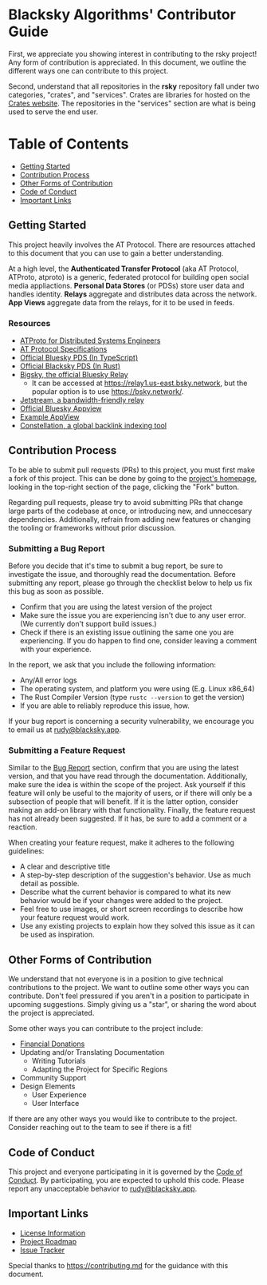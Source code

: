 # Blacksky Algorithms' Contributor Guide

First, we appreciate you showing interest in contributing to the rsky project! Any form of contribution is appreciated.
In this document, we outline the different ways one can contribute to this project.

Second, understand that all repositories in the **rsky** repository fall under two categories,
"crates", and "services". Crates are libraries for hosted on the [Crates website](https://crates.io/search?q=rsky).
The repositories in the "services" section are what is being used to serve the end user.

# Table of Contents
- [Getting Started](#getting-started)
- [Contribution Process](#contribution-process)
- [Other Forms of Contribution](#other-forms-of-contribution)
- [Code of Conduct](#code-of-conduct)
- [Important Links](#important-links)

## Getting Started
This project heavily involves the AT Protocol. There are resources attached to this
document that you can use to gain a better understanding.

At a high level, the **Authenticated Transfer Protocol** (aka AT Protocol, ATProto, atproto) is a generic, federated protocol for
building open social media appliactions. **Personal Data Stores** (or PDSs) store user data
and handles identity. **Relays** aggregate and distributes data across the network. **App Views** aggregate data from
the relays, for it to be used in feeds.

### Resources
* [ATProto for Distributed Systems Engineers](https://atproto.com/articles/atproto-for-distsys-engineers)
* [AT Protocol Specifications](https://atproto.com/#resources)
* [Official Bluesky PDS (In TypeScript)](https://github.com/bluesky-social/atproto/tree/main/packages/pds)
* [Official Blacksky PDS (In Rust)](https://github.com/blacksky-algorithms/rsky/tree/main/rsky-pds)
* [Bigsky, the official Bluesky Relay](https://github.com/bluesky-social/indigo/tree/main/cmd/bigsky)
  * It can be accessed at https://relay1.us-east.bsky.network, but the popular option is to use https://bsky.network/.
* [Jetstream, a bandwidth-friendly relay](https://github.com/bluesky-social/jetstream)
* [Official Bluesky Appview](https://github.com/bluesky-social/atproto/tree/main/packages/bsky)
* [Example AppView](https://github.com/bluesky-social/statusphere-example-app/tree/main)
* [Constellation, a global backlink indexing tool](https://github.com/at-microcosm/links/tree/main/constellation)

## Contribution Process

To be able to submit pull requests (PRs) to this project, you must first make a fork of this project. This can be done by
going to the [project's homepage](https://github.com/blacksky-algorithms/rsky), looking in the top-right section of
the page, clicking the "Fork" button. 

Regarding pull requests, please try to avoid submitting PRs that change large parts of the codebase at once, or 
introducing new, and unneccesary dependencies. Additionally, refrain from adding new features or changing the
tooling or frameworks without prior discussion.

### Submitting a Bug Report
Before you decide that it's time to submit a bug report, be sure to investigate the issue, and thoroughly read
the documentation. Before submitting any report, please go through the checklist below to help us fix this bug
as soon as possible.
- Confirm that you are using the latest version of the project
- Make sure the issue you are experiencing isn't due to any user error. (We currently don't support build issues.)
- Check if there is an existing issue outlining the same one you are experiencing. If you do happen to find one,
consider leaving a comment with your experience.

In the report, we ask that you include the following information: 
- Any/All error logs
- The operating system, and platform you were using (E.g. Linux x86_64)
- The Rust Compiler Version (type `rustc --version` to get the version)
- If you are able to reliably reproduce this issue, how.

If your bug report is concerning a security vulnerability, we encourage you to email us at rudy@blacksky.app.

### Submitting a Feature Request
Similar to the [Bug Report](#submitting-a-bug-report) section, confirm that you are using the latest version, and that
you have read through the documentation. Additionally, make sure the idea is within the scope of the project. Ask
yourself if this feature will only be useful to the majority of users, or if there will only be a subsection of people
that will benefit. If it is the latter option, consider making an add-on library with that functionality. Finally,
the feature request has not already been suggested. If it has, be sure to add a comment or a reaction.

When creating your feature request, make it adheres to the following guidelines:
- A clear and descriptive title
- A step-by-step description of the suggestion's behavior. Use as much detail as possible.
- Describe what the current behavior is compared to what its new behavior would be if your changes were added to the
project.
- Feel free to use images, or short screen recordings to describe how your feature request would work.
- Use any existing projects to explain how they solved this issue as it can be used as inspiration.

## Other Forms of Contribution
We understand that not everyone is in a position to give technical contributions to the project. We want to outline some
other ways you can contribute. Don't feel pressured if you aren't in a position to participate in upcoming suggestions.
Simply giving us a "star", or sharing the word about the project is appreciated.

Some other ways you can contribute to the project include:
- [Financial Donations](https://opencollective.com/blacksky)
- Updating and/or Translating Documentation
  - Writing Tutorials
  - Adapting the Project for Specific Regions
- Community Support
- Design Elements
  - User Experience
  - User Interface

If there are any other ways you would like to contribute to the project. Consider reaching out to the team to see if 
there is a fit! 

## Code of Conduct
This project and everyone participating in it is governed by the [Code of Conduct](https://github.com/blacksky-algorithms/rsky/blob/main/.github/CODE_OF_CONDUCT.md). 
By participating, you are expected to uphold this code. Please report any unacceptable behavior to rudy@blacksky.app.

## Important Links
* [License Information](https://github.com/blacksky-algorithms/rsky/blob/main/LICENSE)
* [Project Roadmap](https://github.com/d3ol-dev/rsky/blob/main/ROADMAP.md)
* [Issue Tracker](https://github.com/blacksky-algorithms/rsky/issues)

Special thanks to https://contributing.md for the guidance with this document.